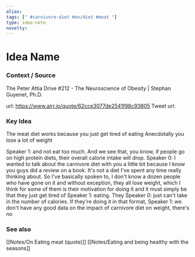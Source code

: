 ```yaml
---
alias: 
tags: [" #carnivore-diet #on/diet #meat "]
type: idea-note
novelty: 
---
```

# Idea Name

### Context / Source
The Peter Attia Drive
#212 - The Neuroscience of Obesity | Stephan Guyenet, Ph.D.

url: https://www.airr.io/quote/62cce3077de2541f98c93805
Tweet url: 

### Key Idea

The meat diet works because you just get tired of eating
Anecdotally you lose a lot of weight

Speaker 1: and not eat too much. And we see that, you know, if people go on high protein diets, their overall calorie intake will drop. Speaker 0: I wanted to talk about the carnivore diet with you a little bit because I know you guys did a review on a book. It's not a diet I've spent any time really thinking about. So I've basically spoken to, I don't know a dozen people who have gone on it and without exception, they all lose weight, which I think for some of them is their motivation for doing it and it must simply be that they just get tired of Speaker 1: eating. They Speaker 0: just can't take in the number of calories. If they're doing it in that format, Speaker 1: we don't have any good data on the impact of carnivore diet on weight, there's no

### See also
[[Notes/On Eating meat (quote)]]
[[Notes/Eating and being healthy with the seasons]]